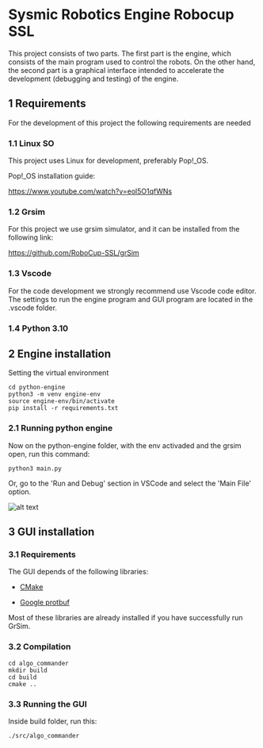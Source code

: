 # Sysmic Robotics Engine Robocup SSL

This project consists of two parts. The first part is the engine, which consists of the main program used to control the robots. On the other hand, the second part is a graphical interface intended to accelerate the development (debugging and testing) of the engine.

## 1 Requirements

For the development of this project the following requirements are needed 

### 1.1 Linux SO

This project uses Linux for development, preferably Pop!_OS.

Pop!_OS installation guide:

https://www.youtube.com/watch?v=eol5O1qfWNs

### 1.2 Grsim

For this project we use grsim simulator, and it can be installed from the following link:

https://github.com/RoboCup-SSL/grSim

### 1.3 Vscode

For the code development we strongly recommend use Vscode code editor. The settings to run the engine program and GUI program are located in the .vscode folder.

### 1.4 Python 3.10

## 2 Engine installation

Setting the virtual environment
```
cd python-engine
python3 -m venv engine-env
source engine-env/bin/activate
pip install -r requirements.txt
```

### 2.1 Running python engine

Now on the python-engine folder, with the env activaded and the grsim open, run this command:

```python3 main.py```

Or, go to the 'Run and Debug' section in VSCode and select the 'Main File' option.

![alt text](docs/imgs/runanddebug.png "Title")


## 3 GUI installation

### 3.1 Requirements

The GUI depends of the following libraries:

- [CMake](https://cmake.org/)

- [Google protbuf](https://github.com/protocolbuffers/protobuf)

Most of these libraries are already installed if you have successfully run GrSim. 

### 3.2 Compilation

```
cd algo_commander
mkdir build
cd build
cmake ..
```

### 3.3 Running the GUI

Inside build folder, run this:

```
./src/algo_commander
```








